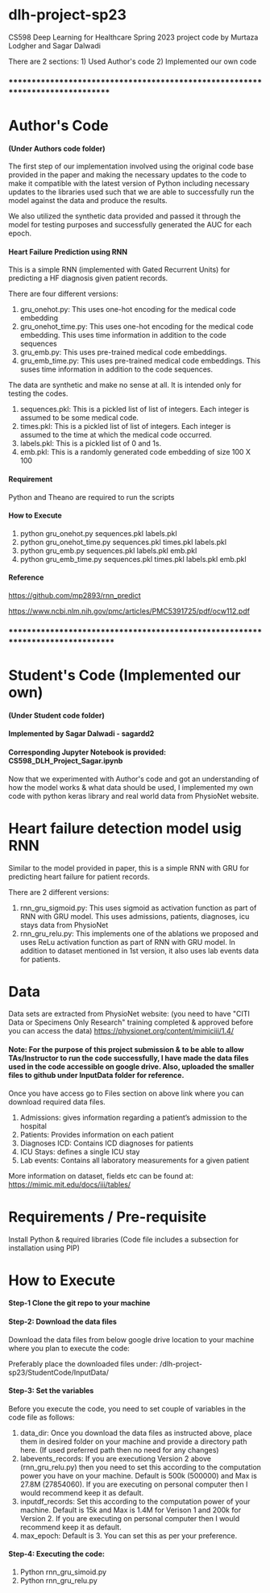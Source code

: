 # dlh-project-sp23
CS598 Deep Learning for Healthcare Spring 2023 project code by Murtaza Lodgher and Sagar Dalwadi

There are 2 sections: 1) Used Author's code 2) Implemented our own code

### *****************************************************************************

# Author's Code
#### (Under Authors code folder)

The first step of our implementation involved using the original code base provided in the paper and making the necessary updates to the code to make it compatible with the latest version of Python including necessary updates to the libraries used such that we are able to successfully run the model against the data and produce the results.

We also utilized the synthetic data provided and passed it through the model for testing purposes and successfully generated the AUC for each epoch.

#### Heart Failure Prediction using RNN
This is a simple RNN (implemented with Gated Recurrent Units) for predicting a HF diagnosis given patient records.

There are four different versions:

1. gru_onehot.py: This uses one-hot encoding for the medical code embedding
2. gru_onehot_time.py: This uses one-hot encoding for the medical code embedding. This uses time information in addition to the code sequences
3. gru_emb.py: This uses pre-trained medical code embeddings. 
4. gru_emb_time.py: This uses pre-trained medical code embeddings. This suses time information in addition to the code sequences.

The data are synthetic and make no sense at all. It is intended only for testing the codes.

1. sequences.pkl: This is a pickled list of list of integers. Each integer is assumed to be some medical code.
2. times.pkl: This is a pickled list of list of integers. Each integer is assumed to the time at which the medical code occurred.
3. labels.pkl: This is a pickled list of 0 and 1s.
4. emb.pkl: This is a randomly generated code embedding of size 100 X 100

#### Requirement
Python and Theano are required to run the scripts

#### How to Execute
1. python gru_onehot.py sequences.pkl labels.pkl <output>
2. python gru_onehot_time.py sequences.pkl times.pkl labels.pkl <output>
3. python gru_emb.py sequences.pkl labels.pkl emb.pkl <output>
4. python gru_emb_time.py sequences.pkl times.pkl labels.pkl emb.pkl <output>

#### Reference
https://github.com/mp2893/rnn_predict

https://www.ncbi.nlm.nih.gov/pmc/articles/PMC5391725/pdf/ocw112.pdf


### ******************************************************************************

# Student's Code (Implemented our own)
#### (Under Student code folder)
#### Implemented by Sagar Dalwadi - sagardd2
#### Corresponding Jupyter Notebook is provided: CS598_DLH_Project_Sagar.ipynb

Now that we experimented with Author's code and got an understanding of how the model works & what data should be used, I implemented my own code with python keras library and real world data from PhysioNet website.

# Heart failure detection model usig RNN
Similar to the model provided in paper, this is a simple RNN with GRU for predicting heart failure for patient records.

There are 2 different versions:

1. rnn_gru_sigmoid.py: This uses sigmoid as activation function as part of RNN with GRU model. This uses admissions, patients, diagnoses, icu stays data from PhysioNet
2. rnn_gru_relu.py: This implements one of the ablations we proposed and uses ReLu activation function as part of RNN with GRU model. In addition to dataset mentioned in 1st version, it also uses lab events data for patients.

# Data

Data sets are extracted from PhysioNet website: (you need to have "CITI Data or Specimens Only Research" training completed & approved before you can access the data)
https://physionet.org/content/mimiciii/1.4/

#### Note: For the purpose of this project submission & to be able to allow TAs/Instructor to run the code successfully, I have made the data files used in the code accessible on google drive. Also, uploaded the smaller files to github under InputData folder for reference.

Once you have access go to Files section on above link where you can download required data files.

1. Admissions: gives information regarding a patient’s admission to the hospital
2. Patients: Provides information on each patient
3. Diagnoses ICD: Contains ICD diagnoses for patients
4. ICU Stays: defines a single ICU stay
5. Lab events: Contains all laboratory measurements for a given patient

More information on dataset, fields etc can be found at: https://mimic.mit.edu/docs/iii/tables/

# Requirements / Pre-requisite

Install Python & required libraries (Code file includes a subsection for installation using PIP)

# How to Execute


#### Step-1 Clone the git repo to your machine

#### Step-2: Download the data files
Download the data files from below google drive location to your machine where you plan to execute the code:


Preferably place the downloaded files under: /dlh-project-sp23/StudentCode/InputData/

#### Step-3: Set the variables
Before you execute the code, you need to set couple of variables in the code file as follows:

1. data_dir: Once you download the data files as instructed above, place them in desired folder on your machine and provide a directory path here. (If used preferred path then no need for any changes)
2. labevents_records: If you are executiong Version 2 above (rnn_gru_relu.py) then you need to set this according to the computation power you have on your machine. Default is 500k (500000) and Max is 27.8M (27854060). If you are executing on personal computer then I would recommend keep it as default.
3. inputdf_records: Set this according to the computation power of your machine. Default is 15k and Max is 1.4M for Verison 1 and 200k for Version 2. If you are executing on personal computer then I would recommend keep it as default.
4. max_epoch: Default is 3. You can set this as per your preference.

#### Step-4: Executing the code:

1. Python rnn_gru_simoid.py
2. Python rnn_gru_relu.py

